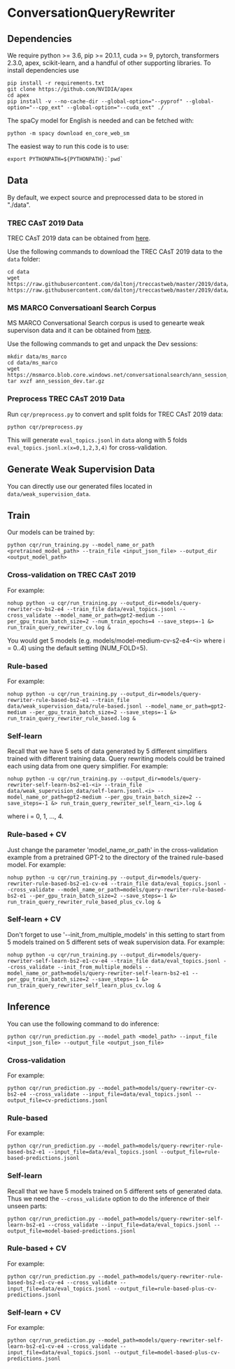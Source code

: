 # ConversationQueryRewriter


## Dependencies

We require python >= 3.6, pip >= 20.1.1, cuda >= 9, pytorch, transformers 2.3.0, apex, scikit-learn, and a handful of other supporting libraries. To install dependencies use

```
pip install -r requirements.txt
git clone https://github.com/NVIDIA/apex
cd apex
pip install -v --no-cache-dir --global-option="--pyprof" --global-option="--cpp_ext" --global-option="--cuda_ext" ./
```

The spaCy model for English is needed and can be fetched with:

```
python -m spacy download en_core_web_sm
```

The easiest way to run this code is to use:

```
export PYTHONPATH=${PYTHONPATH}:`pwd`
```

## Data

By default, we expect source and preprocessed data to be stored in "./data".

### TREC CAsT 2019 Data

TREC CAsT 2019 data can be obtained from [here](https://github.com/daltonj/treccastweb).

Use the following commands to download the TREC CAsT 2019 data to the `data` folder:

```
cd data
wget https://raw.githubusercontent.com/daltonj/treccastweb/master/2019/data/evaluation/evaluation_topics_v1.0.json https://raw.githubusercontent.com/daltonj/treccastweb/master/2019/data/evaluation/evaluation_topics_annotated_resolved_v1.0.tsv
```

### MS MARCO Conversatioanl Search Corpus

MS MARCO Conversational Search corpus is used to genearte weak supervison data and it can be obtained from [here](https://github.com/microsoft/MSMARCO-Conversational-Search).

Use the following commands to get and unpack the Dev sessions:

```
mkdir data/ms_marco
cd data/ms_marco
wget https://msmarco.blob.core.windows.net/conversationalsearch/ann_session_dev.tar.gz
tar xvzf ann_session_dev.tar.gz
```

### Preprocess TREC CAsT 2019 Data

Run `cqr/preprocess.py` to convert and split folds for TREC CAsT 2019 data:

```
python cqr/preprocess.py
```

This will generate `eval_topics.jsonl` in `data` along with 5 folds `eval_topics.jsonl.x(x=0,1,2,3,4)` for cross-validation.


## Generate Weak Supervision Data

You can directly use our generated files located in `data/weak_supervision_data`.


## Train

Our models can be trained by:

```
python cqr/run_training.py --model_name_or_path <pretrained_model_path> --train_file <input_json_file> --output_dir <output_model_path>
```

### Cross-validation on TREC CAsT 2019

For example:

```
nohup python -u cqr/run_training.py --output_dir=models/query-rewriter-cv-bs2-e4 --train_file data/eval_topics.jsonl --cross_validate --model_name_or_path=gpt2-medium --per_gpu_train_batch_size=2 --num_train_epochs=4 --save_steps=-1 &> run_train_query_rewriter_cv.log &
```

You would get 5 models (e.g. models/model-medium-cv-s2-e4-\<i\> where i = 0..4) using the default setting (NUM\_FOLD=5).

### Rule-based

For example:

```
nohup python -u cqr/run_training.py --output_dir=models/query-rewriter-rule-based-bs2-e1 --train_file data/weak_supervision_data/rule-based.jsonl --model_name_or_path=gpt2-medium --per_gpu_train_batch_size=2 --save_steps=-1 &> run_train_query_rewriter_rule_based.log &
```

### Self-learn

Recall that we have 5 sets of data generated by 5 different simplifiers trained with different training data. Query rewriting models could be trained each using data from one query simplifier. For example:

```
nohup python -u cqr/run_training.py --output_dir=models/query-rewriter-self-learn-bs2-e1-<i> --train_file data/weak_supervision_data/self-learn.jsonl.<i> --model_name_or_path=gpt2-medium --per_gpu_train_batch_size=2 --save_steps=-1 &> run_train_query_rewriter_self_learn_<i>.log &
```

where i = 0, 1, ..., 4.

### Rule-based + CV

Just change the parameter 'model_name_or_path' in the cross-validation example from a pretrained GPT-2 to the directory of the trained rule-based model. For example:

```
nohup python -u cqr/run_training.py --output_dir=models/query-rewriter-rule-based-bs2-e1-cv-e4 --train_file data/eval_topics.jsonl --cross_validate --model_name_or_path=models/query-rewriter-rule-based-bs2-e1 --per_gpu_train_batch_size=2 --save_steps=-1 &> run_train_query_rewriter_rule_based_plus_cv.log &
```

### Self-learn + CV

Don't forget to use '--init_from_multiple_models' in this setting to start from 5 models trained on 5 different sets of weak supervision data. For example:

```
nohup python -u cqr/run_training.py --output_dir=models/query-rewriter-self-learn-bs2-e1-cv-e4 --train_file data/eval_topics.jsonl --cross_validate --init_from_multiple_models --model_name_or_path=models/query-rewriter-self-learn-bs2-e1 --per_gpu_train_batch_size=2 --save_steps=-1 &> run_train_query_rewriter_self_learn_plus_cv.log &
```


## Inference

You can use the following command to do inference:

```
python cqr/run_prediction.py --model_path <model_path> --input_file <input_json_file> --output_file <output_json_file>
```

### Cross-validation

For example:

```
python cqr/run_prediction.py --model_path=models/query-rewriter-cv-bs2-e4 --cross_validate --input_file=data/eval_topics.jsonl --output_file=cv-predictions.jsonl
```

### Rule-based

For example:
```
python cqr/run_prediction.py --model_path=models/query-rewriter-rule-based-bs2-e1 --input_file=data/eval_topics.jsonl --output_file=rule-based-predictions.jsonl
```

### Self-learn

Recall that we have 5 models trained on 5 different sets of generated data. Thus we need the `--cross_validate` option to do the inference of their unseen parts:

```
python cqr/run_prediction.py --model_path=models/query-rewriter-self-learn-bs2-e1 --cross_validate --input_file=data/eval_topics.jsonl --output_file=model-based-predictions.jsonl
```

### Rule-based + CV

For example:

```
python cqr/run_prediction.py --model_path=models/query-rewriter-rule-based-bs2-e1-cv-e4 --cross_validate --input_file=data/eval_topics.jsonl --output_file=rule-based-plus-cv-predictions.jsonl
```

### Self-learn + CV

For example:
```
python cqr/run_prediction.py --model_path=models/query-rewriter-self-learn-bs2-e1-cv-e4 --cross_validate --input_file=data/eval_topics.jsonl --output_file=model-based-plus-cv-predictions.jsonl
```


